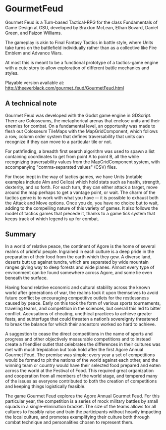 # GourmetFeud
 
Gourmet Feud is a Turn-based Tactical-RPG for the class Fundamentals of Game Design at GSU, developed by Braxton McLean, Ethan Bovard, Daniel Green, and Faizon Williams.

The gameplay is akin to Final Fantasy Tactics in battle style, where Units take turns on the battlefield individually rather than as a collective like Fire Emblem and Advance Wars.  

At most this is meant to be a functional prototype of a tactics-game engine with a cute story to allow exploration of different battle mechanics and styles.

Playable version available at: http://theeverblack.com/gourmet_feud/GourmetFeud.html

## A technical note

Gourmet Feud was developed with the Godot game engine in GDScript. There are Colosseums, the metaphorical arenas that enclose units and their enemies for combat. On a fundamental level, an opportunity was made to flesh out Colosseum TileMaps with the MapGridComponent, which follows a row, column order system that defines traversability that units can recognize if they can move to a particular tile or not.

For pathfinding, a breadth first search algorithm was used to spawn a list containing coordinates to get from point A to point B, all the while recognizing traversability values from the MapGridComponent system, with accompanying "comma-separated values" (CSV) files.

For those inept in the way of tactics games, we have Units (notable examples include Alm and Celica) which hold stats such as health, strength, dexterity, and so forth. For each turn, they can either attack a target, move around the map perhaps to get a vantage point, or wait. The charm of the tactics genre is to work with what you have -- it is possible to exhaust both the Attack and Move options. Once you do, you have no choice but to wait, adding to the compelling nature of this variety of games. It also follows the model of tactics games that precede it, thanks to a game tick system that keeps track of which legend is up for combat.

## Summary

In a world of relative peace, the continent of Agore is the home of several realms of prideful people. Ingrained in each culture is a deep pride in the preparation of their food from the earth which they gew. A diverse land, deserts butt up against tundra, which are separated by wide mountain ranges giving way to deep forests and wide planes. Almost every type of environment can be found somewhere across Agore, and some lie even beneath the surface.

Having found relative economic and cultural stability across the known world after generations of war, the realms took it upon themselves to avoid future conflict by encouraging competitive outlets for the restlessness caused by peace. Early on this took the form of various sports tournaments, traveling teams, and competition in the sciences, but overall this led to bitter conflict. Accusations of cheating, unethical practices to achieve greater feats, and subterfuge that could threaten a nation’s sovereignty threatened to break the balance for which their ancestors worked so hard to achieve.

A suggestion to cease the direct competitions in the name of sports and progress and other objectively measurable competitions and to instead create a friendlier outlet that celebrates the differences in their cultures was met with much trepidation but took hold after the first Agore Annual Gourmet Feud. The premise was simple: every year a set of competitions would be formed to pit the nations of the world against each other, and the winning team or country would have their selected food prepared and eaten across the world at the Festival of Food. This required great organization and cooperation from all members of the world stage, and tempered many of the issues as everyone contributed to both the creation of competitions and keeping things logistically feasible.

The game Gourmet Feud explores the Agore Annual Gourmet Feud. For this particular year, the competition is a series of mock military battles by small squads in a single-elimination bracket. The size of the teams allows for all cultures to feasibly raise and train the participants without heavily impacting the local culture, and promotes exemplifying their culture both through combat technique and personalities chosen to represent them.
